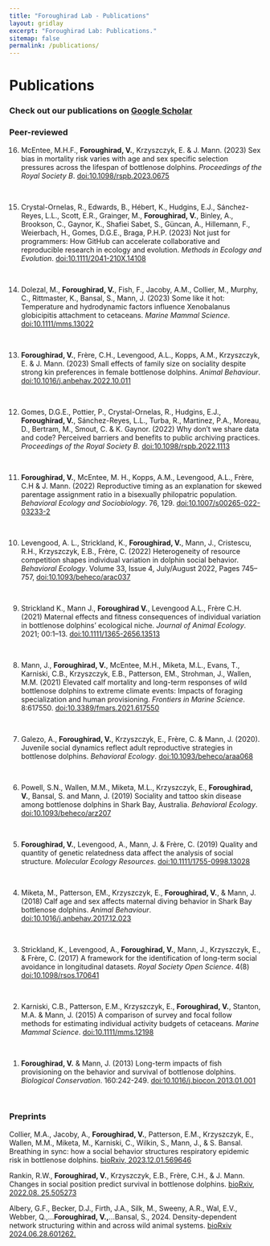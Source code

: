 ```yaml
---
title: "Foroughirad Lab - Publications"
layout: gridlay
excerpt: "Foroughirad Lab: Publications."
sitemap: false
permalink: /publications/
---
```



# Publications


### Check out our publications on [Google Scholar](https://scholar.google.com/citations?user=u_EmcvIAAAAJ&hl=en)
<!-- <img src = "{{ site.url}}{{ site.baseurl}}/images/pubpic/PLOSgeneticsAug2017cover.png" class="img-responsive" width = "25%" style="float: right; padding-left: 15px" />
<br>-->

### **Peer-reviewed**

16. McEntee, M.H.F., **Foroughirad, V.**, Krzyszczyk, E. & J. Mann. (2023) Sex bias in mortality risk varies with age and sex specific selection pressures across the lifespan of bottlenose dolphins. *Proceedings of the Royal Society B*. [doi:10.1098/rspb.2023.0675](https://doi.org/10.1098/rspb.2023.0675)<br>
<br>

15. Crystal-Ornelas, R., Edwards, B., Hébert, K., Hudgins, E.J., Sánchez-Reyes, L.L., Scott, E.R., Grainger, M., **Foroughirad, V.**, Binley, A., Brookson, C., Gaynor, K., Shafiei Sabet, S., Güncan, A., Hillemann, F., Weierbach, H., Gomes, D.G.E., Braga, P.H.P. (2023) Not just for programmers: How GitHub can accelerate collaborative and reproducible research in ecology and evolution. *Methods in Ecology and Evolution*. [doi:10.1111/2041-210X.14108](https://doi.org/10.1111/2041-210X.14108)<br>
<br>

14. Dolezal, M., **Foroughirad, V.**, Fish, F., Jacoby, A.M., Collier, M., Murphy, C., Rittmaster, K., Bansal, S., Mann, J.  (2023) Some like it hot: Temperature and hydrodynamic factors influence Xenobalanus globicipitis attachment to cetaceans. *Marine Mammal Science*. [doi:10.1111/mms.13022](https://doi.org/doi:10.1111/mms.13022)<br>
<br>

13. **Foroughirad, V.**, Frère, C.H., Levengood, A.L., Kopps, A.M., Krzyszczyk, E. & J. Mann. (2023) Small effects of family size on sociality despite strong kin preferences in female bottlenose dolphins. *Animal Behaviour*. [doi:10.1016/j.anbehav.2022.10.011](https://doi.org/10.1016/j.anbehav.2022.10.011)<br>
<br>

12. Gomes, D.G.E., Pottier, P., Crystal-Ornelas, R., Hudgins, E.J., **Foroughirad, V.**, Sánchez-Reyes, L.L., Turba, R., Martinez, P.A., Moreau, D., Bertram, M., Smout, C. & K. Gaynor. (2022) Why don’t we share data and code? Perceived barriers and benefits to public archiving practices. *Proceedings of the Royal Society B.* [doi:10.1098/rspb.2022.1113](https://doi.org/10.1098/rspb.2022.1113)<br>
<br>

11. **Foroughirad, V.**, McEntee, M. H., Kopps, A.M., Levengood, A.L., Frère, C.H & J. Mann. (2022) Reproductive timing as an explanation for skewed parentage assignment ratio in a bisexually philopatric population. *Behavioral Ecology and Sociobiology*. 76, 129. [doi:10.1007/s00265-022-03233-2](https://doi.org/10.1007/s00265-022-03233-2)<br>
<br>

10. Levengood, A. L., Strickland, K., **Foroughirad, V.**, Mann, J., Cristescu, R.H., Krzyszczyk, E.B., Frère, C. (2022) Heterogeneity of resource competition shapes individual variation in dolphin social behavior. *Behavioral Ecology*. Volume 33, Issue 4, July/August 2022, Pages 745–757, [doi:10.1093/beheco/arac037](https://doi.org/10.1093/beheco/arac037)<br>
<br>

9. Strickland K., Mann J., **Foroughirad V.**, Levengood A.L., Frère C.H. (2021) Maternal effects and fitness consequences of individual variation in bottlenose dolphins’ ecological niche. *Journal of Animal Ecology*. 2021; 00:1–13. [doi:10.1111/1365-2656.13513](https://doi.org/10.1111/1365-2656.13513)<br>
<br>

8. Mann, J., **Foroughirad, V.**, McEntee, M.H., Miketa, M.L., Evans, T., Karniski, C.B., Krzyszczyk, E.B., Patterson, EM., Strohman, J., Wallen, M.M. (2021) Elevated calf mortality and long-term responses of wild bottlenose dolphins to extreme climate events: Impacts of foraging specialization and human provisioning. *Frontiers in Marine Science*. 8:617550. [doi:10.3389/fmars.2021.617550](https://doi.org/10.3389/fmars.2021.617550)<br>
<br>

7. Galezo, A., **Foroughirad, V.**, Krzyszczyk, E., Frère, C. & Mann, J. (2020). Juvenile social dynamics reflect adult reproductive strategies in bottlenose dolphins. *Behavioral Ecology*. [doi:10.1093/beheco/araa068](https://doi.org/10.1093/beheco/araa068)<br>
<br>

6. Powell, S.N., Wallen, M.M., Miketa, M.L., Krzyszczyk, E., **Foroughirad, V.**, Bansal, S. and Mann, J. (2019) Sociality and tattoo skin disease among bottlenose dolphins in Shark Bay, Australia. *Behavioral Ecology*. [doi:10.1093/beheco/arz207](https://doi.org/10.1093/beheco/arz207)<br>
<br>

5. **Foroughirad, V.**, Levengood, A., Mann, J. & Frère, C. (2019) Quality and quantity of genetic relatedness data affect the analysis of social structure. *Molecular Ecology Resources*. [doi:10.1111/1755-0998.13028](https://doi.org/10.1111/1755-0998.13028)<br>
<br>

4. Miketa, M., Patterson, EM., Krzyszczyk, E., **Foroughirad, V.**, & Mann, J. (2018) Calf age and sex affects maternal diving behavior in Shark Bay bottlenose dolphins. *Animal Behaviour*. [doi:10.1016/j.anbehav.2017.12.023](https://doi.org/10.1016/j.anbehav.2017.12.023)<br>
<br>

3. Strickland, K., Levengood, A., **Foroughirad, V.**, Mann, J., Krzyszczyk, E., & Frère, C. (2017) A framework for the identification of long-term social avoidance in longitudinal datasets. *Royal Society Open Science*. 4(8) [doi:10.1098/rsos.170641](https://doi.org/10.1098/rsos.170641)<br>
<br>

2. Karniski, C.B., Patterson, E.M., Krzyszczyk, E., **Foroughirad, V.**, Stanton, M.A. & Mann, J. (2015) A comparison of survey and focal follow methods for estimating individual activity budgets of cetaceans. *Marine Mammal Science*. [doi:10.1111/mms.12198](https://doi.org/10.1111/mms.12198)<br>
<br>

1. **Foroughirad, V.** & Mann, J. (2013) Long-term impacts of fish provisioning on the behavior and survival of bottlenose dolphins. *Biological Conservation*. 160:242-249. [doi:10.1016/j.biocon.2013.01.001](https://doi.org/10.1016/j.biocon.2013.01.001)
<br>

### **Preprints**

Collier, M.A., Jacoby, A., **Foroughirad, V.**, Patterson, E.M., Krzyszczyk, E., Wallen, M.M., Miketa, M., Karniski, C., Wilkin, S., Mann, J., & S. Bansal. Breathing in sync: how a social behavior structures respiratory epidemic risk in bottlenose dolphins. [bioRxiv, 2023.12.01.569646](https://www.biorxiv.org/content/10.1101/2023.12.01.569646v1.abstract)

Rankin, R.W., **Foroughirad, V.**, Krzyszczyk, E.B., Frère, C.H., & J. Mann. Changes in social position predict survival in bottlenose dolphins. [bioRxiv, 2022.08. 25.505273](https://www.biorxiv.org/content/10.1101/2022.08.25.505273.full.pdf)

Albery, G.F., Becker, D.J., Firth, J.A., Silk, M., Sweeny, A.R., Wal, E.V., Webber, Q.,...**Foroughirad, V.,**...Bansal, S., 2024. Density-dependent network structuring within and across wild animal systems. [bioRxiv 2024.06.28.601262.](https://doi.org/10.1101/2024.06.28.601262)
